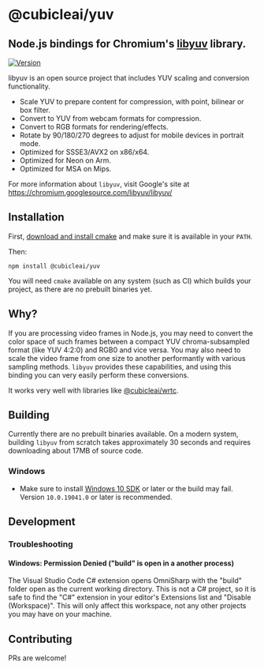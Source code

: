 # @cubicleai/yuv
## Node.js bindings for Chromium's [libyuv](https://chromium.googlesource.com/libyuv/libyuv/) library. 

[![Version](https://img.shields.io/npm/v/@cubicleai/yuv.svg)](https://www.npmjs.com/package/@cubicleai/yuv)


libyuv is an open source project that includes YUV scaling and conversion functionality.

- Scale YUV to prepare content for compression, with point, bilinear or box filter.
- Convert to YUV from webcam formats for compression.
- Convert to RGB formats for rendering/effects.
- Rotate by 90/180/270 degrees to adjust for mobile devices in portrait mode.
- Optimized for SSSE3/AVX2 on x86/x64.
- Optimized for Neon on Arm.
- Optimized for MSA on Mips.

For more information about `libyuv`, visit Google's site at https://chromium.googlesource.com/libyuv/libyuv/

## Installation 

First, [download and install cmake](https://cmake.org/download/) and make sure it 
is available in your `PATH`.

Then:
```
npm install @cubicleai/yuv
```

You will need `cmake` available on any system (such as CI) which builds your 
project, as there are no prebuilt binaries yet.

## Why?

If you are processing video frames in Node.js, you may need to convert the color space
of such frames between a compact YUV chroma-subsampled format (like YUV 4:2:0) and RGB0 
and vice versa. You may also need to scale the video frame from one size to another
performantly with various sampling methods. `libyuv` provides these capabilities,
and using this binding you can very easily perform these conversions.

It works very well with libraries like [@cubicleai/wrtc](https://github.com/@cubicleai/wrtc).

## Building

Currently there are no prebuilt binaries available. On a modern system, building 
`libyuv` from scratch takes approximately 30 seconds and requires downloading 
about 17MB of source code. 

### Windows

- Make sure to install 
  [Windows 10 SDK](https://developer.microsoft.com/en-US/windows/downloads/windows-10-sdk/) 
  or later or the build may fail. Version `10.0.19041.0` or later is recommended.

## Development
### Troubleshooting
#### Windows: Permission Denied ("build" is open in a another process)

The Visual Studio Code C# extension opens OmniSharp with the "build" folder open as the current working directory.
This is not a C# project, so it is safe to find the "C#" extension in your editor's Extensions list and "Disable (Workspace)".
This will only affect this workspace, not any other projects you may have on your machine.

## Contributing

PRs are welcome!
